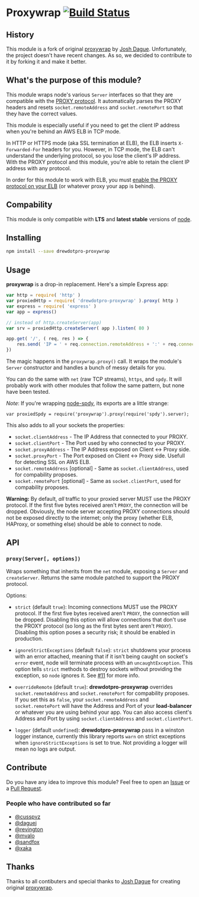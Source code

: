 # Proxywrap [![Build Status](https://travis-ci.org/drewdotpro/proxywrap.svg?branch=master)](https://travis-ci.org/drewdotpro/proxywrap)

## History

This module is a fork of original [proxywrap](https://github.com/daguej/node-proxywrap) by [Josh Dague](https://github.com/daguej). Unfortunately, the project doesn't have recent changes. As so, we decided to contribute to it by forking it and make it better.

## What's the purpose of this module?

This module wraps node's various `Server` interfaces so that they are compatible with the [PROXY protocol](http://haproxy.1wt.eu/download/1.5/doc/proxy-protocol.txt).  It automatically parses the PROXY headers and resets `socket.remoteAddress` and `socket.remotePort` so that they have the correct values.

This module is especially useful if you need to get the client IP address when you're behind an AWS ELB in TCP mode.

In HTTP or HTTPS mode (aka SSL termination at ELB), the ELB inserts `X-Forwarded-For` headers for you.  However, in TCP mode, the ELB can't understand the underlying protocol, so you lose the client's IP address.  With the PROXY protocol and this module, you're able to retain the client IP address with any protocol.

In order for this module to work with ELB, you must [enable the PROXY protocol on your ELB](http://docs.aws.amazon.com/ElasticLoadBalancing/latest/DeveloperGuide/enable-proxy-protocol.html) (or whatever proxy your app is behind).

## Compability

This module is only compatible with **LTS** and **latest stable** versions of [node](https://github.com/nodejs/node).

## Installing

```bash
npm install --save drewdotpro-proxywrap
```

## Usage

**proxywrap** is a drop-in replacement.  Here's a simple Express app:

```js
var http = require( 'http' )
var proxiedHttp = require( 'drewdotpro-proxywrap' ).proxy( http )
var express = require( 'express' )
var app = express()

// instead of http.createServer(app)
var srv = proxiedHttp.createServer( app ).listen( 80 )

app.get( '/', ( req, res ) => {
    res.send( 'IP = ' + req.connection.remoteAddress + ':' + req.connection.remotePort )
})
```

The magic happens in the `proxywrap.proxy()` call.  It wraps the module's `Server` constructor and handles a bunch of messy details for you.

You can do the same with `net` (raw TCP streams), `https`, and `spdy`.  It will probably work with other modules that follow the same pattern, but none have been tested.

*Note*: If you're wrapping [node-spdy](https://github.com/indutny/node-spdy), its exports are a little strange:

    var proxiedSpdy = require('proxywrap').proxy(require('spdy').server);

This also adds to all your sockets the properties:
* `socket.clientAddress` - The IP Address that connected to your PROXY.
* `socket.clientPort` - The Port used by who connected to your PROXY.
* `socket.proxyAddress` - The IP Address exposed on Client <-> Proxy side.
* `socket.proxyPort` - The Port exposed on Client <-> Proxy side. Usefull for detecting SSL on AWS ELB.
* `socket.remoteAddress` [optional] - Same as `socket.clientAddress`, used for compability proposes.
* `socket.remotePort` [optional] - Same as `socket.clientPort`, used for compability proposes.

**Warning:** By default, *all* traffic to your proxied server MUST use the PROXY protocol.  If the first five bytes received aren't `PROXY`, the connection will be dropped.  Obviously, the node server accepting PROXY connections should not be exposed directly to the internet; only the proxy (whether ELB, HAProxy, or something else) should be able to connect to node.

## API


### `proxy(Server[, options])`

Wraps something that inherits from the `net` module, exposing a `Server` and `createServer`.  Returns the same module patched to support the PROXY protocol.

Options:

- `strict` (default `true`): Incoming connections MUST use the PROXY protocol.  If the first five bytes received aren't `PROXY`, the connection will be dropped.  Disabling this option will allow connections that don't use the PROXY protocol (so long as the first bytes sent aren't `PROXY`).  Disabling this option poses a security risk; it should be enabled in production.

- `ignoreStrictExceptions` (default `false`): `strict` shutdowns your process with an error attached, meaning that if it isn't being caught on socket's `error` event, node will terminate process with an `uncaughtException`. This option tells `strict` methods to destroy sockets without providing the exception, so `node` ignores it. See [#11](https://github.com/findhit/proxywrap/issues/11) for more info.

- `overrideRemote` (default `true`): **drewdotpro-proxywrap** overrides `socket.remoteAddress` and `socket.remotePort` for compability proposes. If you set this as `false`, your `socket.remoteAddress` and `socket.remotePort` will have the Address and Port of your **load-balancer** or whatever you are using behind your app. You can also access client's Address and Port by using `socket.clientAddress` and `socket.clientPort`.

- `logger` (default `undefined`): **drewdotpro-proxywrap** pass in a winston logger instance, currently this library reports `warn` on strict exceptions when `ignoreStrictExceptions` is set to true. Not providing a logger will mean no logs are output.

## Contribute

Do you have any idea to improve this module?
Feel free to open an [Issue](https://github.com/drewdotpro/proxywrap/issues/new) or a [Pull Request](https://github.com/drewdotpro/proxywrap/pulls).

### People who have contributed so far

* [@cusspvz](https://github.com/cusspvz)
* [@daguej](https://github.com/daguej)
* [@revington](https://github.com/revington)
* [@mvalo](https://github.com/mvalo)
* [@sandfox](https://github.com/sandfox)
* [@xaka](https://github.com/xaka)

## Thanks

Thanks to all contibuters and special thanks to [Josh Dague](https://github.com/daguej) for creating original [proxywrap](https://github.com/daguej/node-proxywrap).
